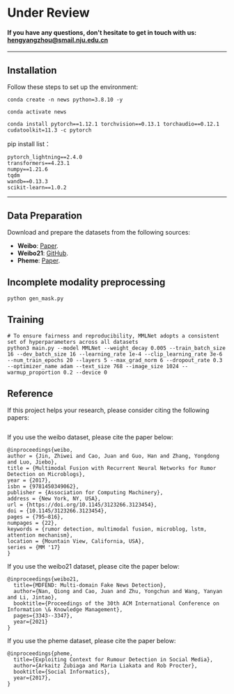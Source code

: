 <!-- # Towards Robust and Realible Multimodal Fake News Detection with Incomplete Modality -->
# Under Review
#### If you have any questions, don't hesitate to get in touch with us: hengyangzhou@smail.nju.edu.cn
---

## Installation
Follow these steps to set up the environment:
```
conda create -n news python=3.8.10 -y

conda activate news

conda install pytorch==1.12.1 torchvision==0.13.1 torchaudio==0.12.1 cudatoolkit=11.3 -c pytorch 
```
pip install list：
```
pytorch_lightning==2.4.0
transformers==4.23.1
numpy==1.21.6
tqdm
wandb==0.13.3
scikit-learn==1.0.2
```

---

## Data Preparation

Download and prepare the datasets from the following sources:
- **Weibo**: [Paper](https://doi.org/10.1145/3123266.3123454).
- **Weibo21**: [GitHub](https://github.com/kennqiang/MDFEND-Weibo21).
- **Pheme**: [Paper](https://link.springer.com/chapter/10.1007/978-3-319-67217-5_8).


## Incomplete modality preprocessing
```
python gen_mask.py
```

## Training

```Shell
# To ensure fairness and reproducibility, MMLNet adopts a consistent set of hyperparameters across all datasets
python3 main.py --model MMLNet --weight_decay 0.005 --train_batch_size 16 --dev_batch_size 16 --learning_rate 1e-4 --clip_learning_rate 3e-6 --num_train_epochs 20 --layers 5 --max_grad_norm 6 --dropout_rate 0.3 --optimizer_name adam --text_size 768 --image_size 1024 --warmup_proportion 0.2 --device 0
```



## Reference

If this project helps your research, please consider citing the following papers:

```

```

If you use the weibo dataset, please cite the paper below:
```
@inproceedings{weibo,
author = {Jin, Zhiwei and Cao, Juan and Guo, Han and Zhang, Yongdong and Luo, Jiebo},
title = {Multimodal Fusion with Recurrent Neural Networks for Rumor Detection on Microblogs},
year = {2017},
isbn = {9781450349062},
publisher = {Association for Computing Machinery},
address = {New York, NY, USA},
url = {https://doi.org/10.1145/3123266.3123454},
doi = {10.1145/3123266.3123454},
pages = {795–816},
numpages = {22},
keywords = {rumor detection, multimodal fusion, microblog, lstm, attention mechanism},
location = {Mountain View, California, USA},
series = {MM '17}
}
```
If you use the weibo21 dataset, please cite the paper below:
```
@inproceedings{weibo21,
  title={MDFEND: Multi-domain Fake News Detection},
  author={Nan, Qiong and Cao, Juan and Zhu, Yongchun and Wang, Yanyan and Li, Jintao},
  booktitle={Proceedings of the 30th ACM International Conference on Information \& Knowledge Management},
  pages={3343--3347},
  year={2021}
}
```
If you use the pheme dataset, please cite the paper below:
```
@inproceedings{pheme,
  title={Exploiting Context for Rumour Detection in Social Media},
  author={Arkaitz Zubiaga and Maria Liakata and Rob Procter},
  booktitle={Social Informatics},
  year={2017},
}
```
